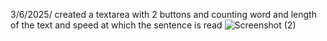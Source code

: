  3/6/2025/ created a textarea with 2 buttons and counting word and length of the text and speed at which the sentence is read
 ![Screenshot (2)](https://github.com/user-attachments/assets/a060ddd6-2de0-4415-8fcf-dbe6e8d23963)

